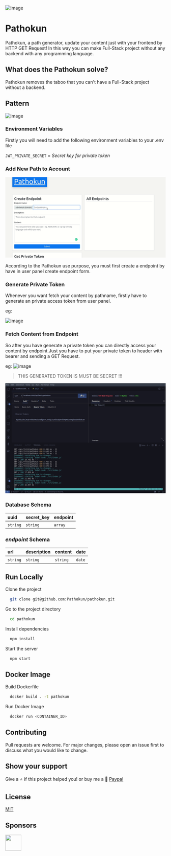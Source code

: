 ![image](https://user-images.githubusercontent.com/53150440/126082539-4477da7b-7e48-495e-8c7e-77bc123cd1e7.png)

# Pathokun 

Pathokun, a path generator, update your content just with your frontend by HTTP GET Request! In this way you can make Full-Stack project without any backend with any programming language.

## What does the Pathokun solve?
Pathokun removes the taboo that you can't have a Full-Stack project without a backend.


## Pattern

![image](https://user-images.githubusercontent.com/53150440/126083571-31cceb9e-60bc-4efd-8152-4ae24a6d5620.png)

### Environment Variables

Firstly you will need to add the following environment variables to your .env file

`JWT_PRIVATE_SECRET` = *Secret key for private token*

### **Add New Path to Account**

![Pathokun Create Endpoint](master/img/create-point.gif)

According to the Pathokun use purpose, you must first create a endpoint by have in user panel create endpoint form.

### **Generate Private Token**
Whenever you want fetch your content by pathname, firstly have to generate an private access token from user panel.

eg:

![image](https://user-images.githubusercontent.com/53150440/126082355-7882e05a-e131-4e16-a05c-bf6d7167bb7b.png)

### **Fetch Content from Endpoint**
So after you have generate a private token you can directly access your content by endpoint.Just you have to put your private token
to header with bearer and sending a GET Request.

eg: 
![image](https://user-images.githubusercontent.com/53150440/126082366-e15b03b8-8eeb-4332-90d9-f17b79674e6e.png)

> THIS GENERATED TOKEN IS MUST BE SECRET !!!

![Pathokun Fetch Content](master/img/fetch-content.gif)

### **Database Schema**


| uuid | secret_key | endpoint |
| :--- | :--------- | :------- |
| `string` | `string` | `array` |


### ***endpoint* Schema**

| url | description | content | date
| :--- | :--------- | :------- | :---
| `string` | `string` | `string` | `date`

## Run Locally

Clone the project

```bash
  git clone git@github.com:Pathokun/pathokun.git
```

Go to the project directory

```bash
  cd pathokun
```

Install dependencies

```bash
  npm install
```

Start the server

```bash
  npm start
```

## Docker Image

Build Dockerfile

```bash
  docker build . -t pathokun
```

Run Docker Image
```bash
  docker run <CONTAINER_ID>
```

## Contributing
Pull requests are welcome. For major changes, please open an issue first to discuss what you would like to change.

## Show your support

Give a ⭐️ if this project helped you! or buy me a 🍺
<a href="https://www.paypal.com/paypalme/nedimakar5341">Paypal</a>

## License
[MIT](https://choosealicense.com/licenses/MIT/)

## Sponsors

<span>
  <img height="50" width="50" src="https://user-images.githubusercontent.com/53150440/127370994-a21bc410-0d2a-49a4-9001-05bd45d9760b.png"/> 
</span>

